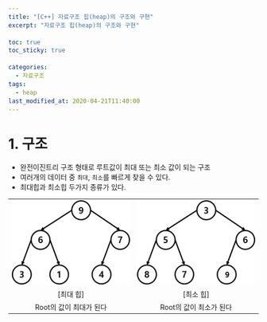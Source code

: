 ```yaml
---
title: "[C++] 자료구조 힙(heap)의 구조와 구현"
excerpt: "자료구조 힙(heap)의 구조와 구현"

toc: true
toc_sticky: true

categories:
  - 자료구조
tags:
  - heap
last_modified_at: 2020-04-21T11:40:00
---
```


# 1. 구조

- 완전이진트리 구조 형태로 루트값이 최대 또는 최소 값이 되는 구조
- 여러개의 데이터 중 `최대`, `최소`를 빠르게 찾을 수 있다.
- 최대힙과 최소힙 두가지 종류가 있다.

<table>
	<tr>
		<td><img src=https://github.com/skud8049/skud8049.github.io/blob/master/assets/images/max_heap.png?raw=true)></td>
		<td><img src=https://github.com/skud8049/skud8049.github.io/blob/master/assets/images/min_heap.png?raw=true></td>
	</tr>
	<tr>
		<td><center>[최대 힙]</center></td>
		<td><center>[최소 힙]</center></td>
	</tr>
	<tr>
		<td><center>Root의 값이 최대가 된다</center></td>
		<td><center>Root의 값이 최소가 된다</center></td>
	</tr>
</table>

